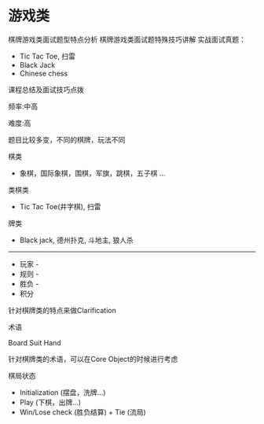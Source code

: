 # 游戏类

棋牌游戏类面试题型特点分析
棋牌游戏类面试题特殊技巧讲解
实战面试真题：

- Tic Tac Toe, 扫雷
- Black Jack
- Chinese chess

课程总结及面试技巧点拨

频率:中高

难度:高

题目比较多变，不同的棋牌，玩法不同

棋类

- 象棋，国际象棋，围棋，军旗，跳棋，五子棋 ...

类棋类

- Tic Tac Toe(井字棋), 扫雷 

牌类

- Black jack, 德州扑克, 斗地主, 狼人杀

---

- 玩家 - 
- 规则 - 
- 胜负 - 
- 积分

针对棋牌类的特点来做Clarification

术语

Board Suit Hand

针对棋牌类的术语，可以在Core Object的时候进行考虑

棋局状态

- Initialization (摆盘，洗牌...)
- Play (下棋，出牌...)
- Win/Lose check (胜负结算) + Tie (流局)